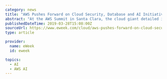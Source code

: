 ```yaml
---
category: news
title: "AWS Pushes Forward on Cloud Security, Database and AI Initiatives"
abstract: "At the AWS Summit in Santa Clara, the cloud giant detailed its efforts to help organizations get more value out of data. Amazon Web Services (AWS) is the leader in the public cloud market and it shows no signs of slowing down anytime soon. At the AWS ..."
publishedDateTime: 2019-03-28T15:08:00Z
sourceUrl: https://www.eweek.com/cloud/aws-pushes-forward-on-cloud-security-database-and-ai-initiatives
type: article

provider:
  name: eWeek
  id: eweek

topics:
  - AI
  - AWS AI
---
```


